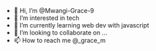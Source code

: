 - 👋 Hi, I’m @Mwangi-Grace-9
- 👀 I’m interested in tech
- 🌱 I’m currently learning web dev with javascript
- 💞️ I’m looking to collaborate on ...
- 📫 How to reach me @_grace_m

<!---
Mwangi-Grace-9/Mwangi-Grace-9 is a ✨ special ✨ repository because its `README.md` (this file) appears on your GitHub profile.
You can click the Preview link to take a look at your changes.
--->
